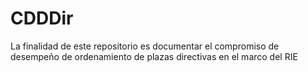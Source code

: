 # CDDDir
La finalidad de este repositorio es documentar el compromiso de desempeño de ordenamiento de plazas directivas en el marco del RIE
